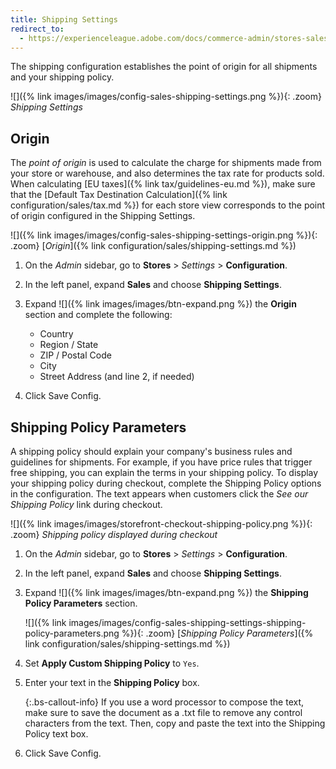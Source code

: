 ```yaml
---
title: Shipping Settings
redirect_to:
  - https://experienceleague.adobe.com/docs/commerce-admin/stores-sales/delivery/shipping-settings.html
---
```


The shipping configuration establishes the point of origin for all shipments and your shipping policy.

![]({% link images/images/config-sales-shipping-settings.png %}){: .zoom}
_Shipping Settings_

## Origin

The _point of origin_ is used to calculate the charge for shipments made from your store or warehouse, and also determines the tax rate for products sold. When calculating [EU taxes]({% link tax/guidelines-eu.md %}), make sure that the [Default Tax Destination Calculation]({% link configuration/sales/tax.md %}) for each store view corresponds to the point of origin configured in the Shipping Settings.

![]({% link images/images/config-sales-shipping-settings-origin.png %}){: .zoom}
[*Origin*]({% link configuration/sales/shipping-settings.md %})

1. On the _Admin_ sidebar, go to **Stores** > _Settings_ > **Configuration**.

1. In the left panel, expand **Sales** and choose **Shipping Settings**.

1. Expand ![]({% link images/images/btn-expand.png %}) the **Origin** section and complete the following:

   * Country
   * Region / State
   * ZIP / Postal Code
   * City
   * Street Address (and line 2, if needed)

1. Click <span class="btn">Save Config</span>.

## Shipping Policy Parameters

A shipping policy should explain your company's business rules and guidelines for shipments. For example, if you have price rules that trigger free shipping, you can explain the terms in your shipping policy. To display your shipping policy during checkout, complete the Shipping Policy options in the configuration. The text appears when customers click the _See our Shipping Policy_ link during checkout.

![]({% link images/images/storefront-checkout-shipping-policy.png %}){: .zoom}
*Shipping policy displayed during checkout*

1. On the _Admin_ sidebar, go to **Stores** > _Settings_ > **Configuration**.

1. In the left panel, expand **Sales** and choose **Shipping Settings**.

1. Expand ![]({% link images/images/btn-expand.png %}) the **Shipping Policy Parameters** section.

   ![]({% link images/images/config-sales-shipping-settings-shipping-policy-parameters.png %}){: .zoom}
   [*Shipping Policy Parameters*]({% link configuration/sales/shipping-settings.md %})

1. Set **Apply Custom Shipping Policy** to `Yes`.

1. Enter your text in the **Shipping Policy** box.

   {:.bs-callout-info}
   If you use a word processor to compose the text, make sure to save the document as a .txt file to remove any control characters from the text. Then, copy and paste the text into the Shipping Policy text box.

1. Click <span class="btn">Save Config</span>.